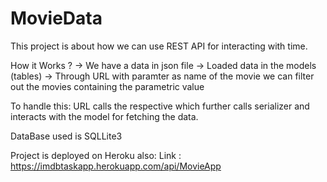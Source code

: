 # MovieData
This project is about how we can use REST API for interacting with time.

How it Works ?
-> We have a data in json file
-> Loaded data in the models (tables)
-> Through URL with paramter as name of the movie we can filter out the movies containing the parametric value

To handle this:
URL calls the respective which further calls serializer and interacts with the model for fetching the data.

DataBase used is SQLLite3

Project is deployed on Heroku also:
Link :  https://imdbtaskapp.herokuapp.com/api/MovieApp
